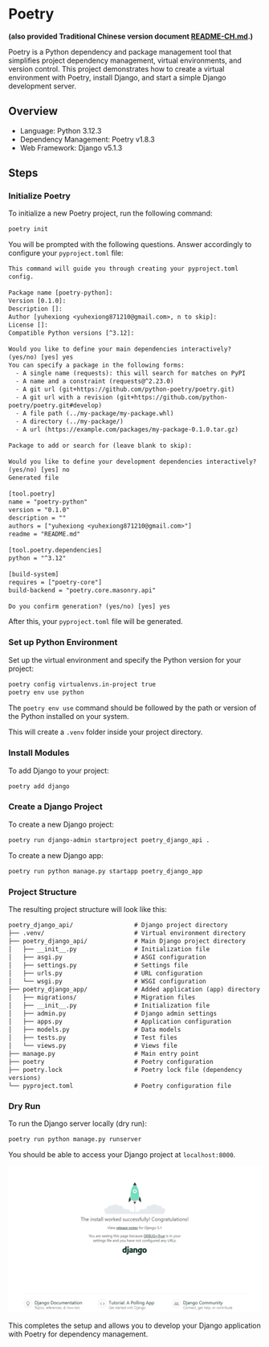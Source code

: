 # Poetry

**(also provided Traditional Chinese version document [README-CH.md](README-CH.md).)**

Poetry is a Python dependency and package management tool that simplifies project dependency management, virtual environments, and version control.
This project demonstrates how to create a virtual environment with Poetry, install Django, and start a simple Django development server.

## Overview

- Language: Python 3.12.3
- Dependency Management: Poetry v1.8.3
- Web Framework: Django v5.1.3



## Steps

### Initialize Poetry
To initialize a new Poetry project, run the following command:
```bash
poetry init
```

You will be prompted with the following questions. Answer accordingly to configure your `pyproject.toml` file:
```
This command will guide you through creating your pyproject.toml config.

Package name [poetry-python]: 
Version [0.1.0]:  
Description []:  
Author [yuhexiong <yuhexiong871210@gmail.com>, n to skip]:  
License []:  
Compatible Python versions [^3.12]:  

Would you like to define your main dependencies interactively? (yes/no) [yes] yes
You can specify a package in the following forms:
  - A single name (requests): this will search for matches on PyPI
  - A name and a constraint (requests@^2.23.0)
  - A git url (git+https://github.com/python-poetry/poetry.git)
  - A git url with a revision (git+https://github.com/python-poetry/poetry.git#develop)
  - A file path (../my-package/my-package.whl)
  - A directory (../my-package/)
  - A url (https://example.com/packages/my-package-0.1.0.tar.gz)

Package to add or search for (leave blank to skip):

Would you like to define your development dependencies interactively? (yes/no) [yes] no
Generated file

[tool.poetry]
name = "poetry-python"
version = "0.1.0"
description = ""
authors = ["yuhexiong <yuhexiong871210@gmail.com>"]
readme = "README.md"

[tool.poetry.dependencies]
python = "^3.12"

[build-system]
requires = ["poetry-core"]
build-backend = "poetry.core.masonry.api"

Do you confirm generation? (yes/no) [yes] yes
```

After this, your `pyproject.toml` file will be generated.

### Set up Python Environment

Set up the virtual environment and specify the Python version for your project:

```bash
poetry config virtualenvs.in-project true 
poetry env use python
```
The `poetry env use` command should be followed by the path or version of the Python installed on your system.

This will create a `.venv` folder inside your project directory.

### Install Modules

To add Django to your project:

```bash
poetry add django
```

### Create a Django Project

To create a new Django project:

```bash
poetry run django-admin startproject poetry_django_api .
```

To create a new Django app:

```bash
poetry run python manage.py startapp poetry_django_app
```

### Project Structure

The resulting project structure will look like this:

```
poetry_django_api/                 # Django project directory
├── .venv/                         # Virtual environment directory
├── poetry_django_api/             # Main Django project directory
│   ├── __init__.py                # Initialization file
│   ├── asgi.py                    # ASGI configuration
│   ├── settings.py                # Settings file
│   ├── urls.py                    # URL configuration
│   └── wsgi.py                    # WSGI configuration
├── poetry_django_app/             # Added application (app) directory
│   ├── migrations/                # Migration files
│   ├── __init__.py                # Initialization file
│   ├── admin.py                   # Django admin settings
│   ├── apps.py                    # Application configuration
│   ├── models.py                  # Data models
│   ├── tests.py                   # Test files
│   └── views.py                   # Views file
├── manage.py                      # Main entry point
├── poetry                         # Poetry configuration
├── poetry.lock                    # Poetry lock file (dependency versions)
└── pyproject.toml                 # Poetry configuration file
```

### Dry Run

To run the Django server locally (dry run):

```bash
poetry run python manage.py runserver
```

You should be able to access your Django project at `localhost:8000`.

![UI](ui.png)

This completes the setup and allows you to develop your Django application with Poetry for dependency management.
